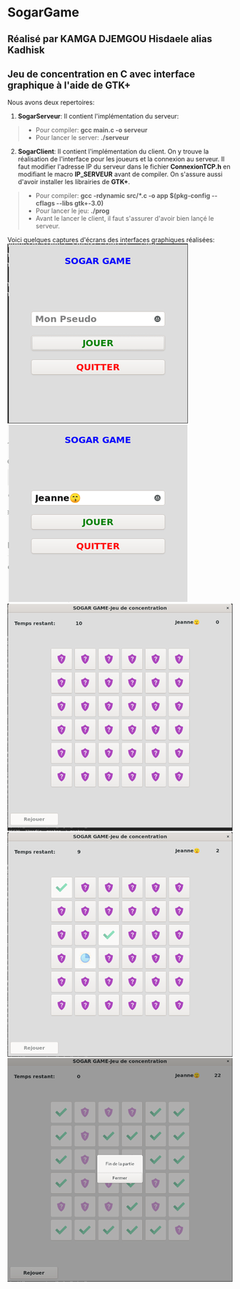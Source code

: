 # SogarGame
## Réalisé par KAMGA DJEMGOU Hisdaele alias Kadhisk
## Jeu de concentration en C avec interface graphique à l'aide de GTK+

Nous avons deux repertoires:

1. **SogarServeur**: Il contient l'implémentation du serveur:

> - Pour compiler: **gcc  main.c  -o  serveur**
> - Pour lancer le server: **./serveur**

2. **SogarClient**: Il contient l'implémentation du client. On y trouve la réalisation de l'interface pour les joueurs et la connexion au serveur. Il faut modifier l'adresse IP du serveur dans le fichier **ConnexionTCP.h** en modifiant le macro **IP_SERVEUR** avant de compiler. On s'assure aussi d'avoir installer les librairies de **GTK+**.

> - Pour compiler: **gcc -rdynamic src/\*.c -o app $(pkg-config --cflags --libs gtk+-3.0)**
> - Pour lancer le jeu: **./prog**
> - Avant le lancer le client, il faut s'assurer d'avoir bien lançé le serveur.


Voici quelques captures d'écrans des interfaces graphiques réalisées:
![Image Ecran du joueur](./images/pageAccueil.png "Page d'accueil")
![Image Ecran du joueur](./images/page1.png "Saisie du nom")
![Image Ecran du joueur](./images/page2.png "Page du jeu")
![Image Ecran du joueur](./images/page3.png "Tour")
![Image Ecran du joueur](./images/page4.png "Fin d'une partie")